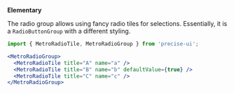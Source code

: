 **Elementary**

The radio group allows using fancy radio tiles for selections. Essentially, it is a `RadioButtonGroup` with a different styling.

```jsx
import { MetroRadioTile, MetroRadioGroup } from 'precise-ui';

<MetroRadioGroup>
  <MetroRadioTile title="A" name="a" />
  <MetroRadioTile title="B" name="b" defaultValue={true} />
  <MetroRadioTile title="C" name="c" />
</MetroRadioGroup>
```
